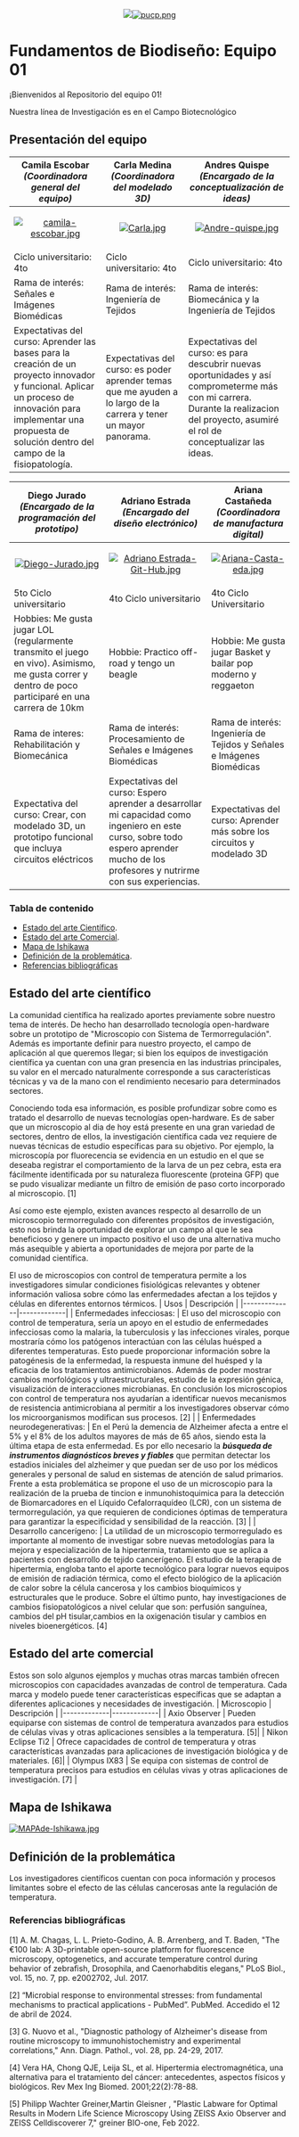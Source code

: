 
<p align="center">
  <img src="[https://fundbio.github.io/images/pucp_upch.png]>
</p>

[![pucp.png](https://i.postimg.cc/XYL9GXMR/pucp.png)](https://postimg.cc/rDdD7Vwj)
---
# Fundamentos de Biodiseño: Equipo 01

¡Bienvenidos al Repositorio del equipo 01!

Nuestra línea de Investigación es en el Campo Biotecnológico 

## Presentación del equipo

| Camila Escobar ***(Coordinadora general del equipo)***| Carla Medina ***(Coordinadora del modelado 3D)*** | Andres Quispe ***(Encargado de la conceptualización de ideas)*** |
|-------------------------------------------------------|---------------------------------------------------|------------------------------------------------------------------|
|  <p align="center">[![camila-escobar.jpg](https://i.postimg.cc/PxC4z8Wf/camila-escobar.jpg)](https://postimg.cc/wydL9M4n)  |  <p align="center">[![Carla.jpg](https://i.postimg.cc/bwPgCGpF/Carla.jpg)](https://postimg.cc/3dL2Wxyg) |  <p align="center">[![Andre-quispe.jpg](https://i.postimg.cc/HnP81hyL/Andre-quispe.jpg)](https://postimg.cc/sG7gpKKF) |
| Ciclo universitario: 4to | Ciclo universitario: 4to | Ciclo universitario: 4to | 
| Rama de interés: Señales e Imágenes Biomédicas | Rama de interés: Ingeniería de Tejidos | Rama de interés: Biomecánica y la Ingeniería de Tejidos |
| Expectativas del curso: Aprender las bases para la creación de un proyecto innovador y funcional. Aplicar un proceso de innovación para implementar una propuesta de solución dentro del campo de la fisiopatología.| Expectativas del curso: es poder aprender temas que me ayuden a lo largo de la carrera y tener un mayor panorama. | Expectativas del curso: es para descubrir nuevas oportunidades y así comprometerme más con mi carrera. Durante la realizacion del proyecto, asumiré el rol de conceptualizar las ideas. |


| Diego Jurado ***(Encargado de la programación del prototipo)*** | Adriano Estrada ***(Encargado del diseño electrónico)*** | Ariana Castañeda ***(Coordinadora de manufactura digital)*** | 
|-----------------------------------------------------------------|----------------------------------------------------------|--------------------------------------------------------------|
| <p align="center">[![Diego-Jurado.jpg](https://i.postimg.cc/3wJc65YS/Diego-Jurado.jpg)](https://postimg.cc/mPJjzncC) | <p align="center">[![Adriano Estrada-Git-Hub.jpg](https://i.postimg.cc/437hmQMg/Foto-Personal-Git-Hub.jpg)](https://postimg.cc/67KQPntj) | <p align="center">[![Ariana-Casta-eda.jpg](https://i.postimg.cc/SNgLKGRn/Ariana-Casta-eda.jpg)](https://postimg.cc/GHsT7GkR) |
|  5to Ciclo universitario | 4to Ciclo universitario | 4to Ciclo Universitario | 
| Hobbies: Me gusta jugar LOL (regularmente transmito el juego en vivo). Asimismo, me gusta correr y dentro de poco participaré en una carrera de 10km | Hobbie: Practico off-road y tengo un beagle | Hobbie: Me gusta jugar Basket y bailar pop moderno y reggaeton
| Rama de interes: Rehabilitación y Biomecánica | Rama de interés: Procesamiento de Señales e Imágenes Biomédicas | Rama de interés: Ingeniería de Tejidos y Señales e Imágenes Biomédicas| 
| Expectativa del curso: Crear, con modelado 3D, un prototipo funcional que incluya circuitos eléctricos | Expectativas del curso: Espero aprender a desarrollar mi capacidad como ingeniero en este curso, sobre todo espero aprender mucho de los profesores y nutrirme con sus experiencias. | Expectativas del curso: Aprender más sobre los circuitos y modelado 3D



### Tabla de contenido

- [Estado del arte Científico](#Estado-del-arte-científico).
- [Estado del arte Comercial](#Estado-del-arte-comercial).
- [Mapa de Ishikawa](#Mapa-de-Ishikawa)
- [Definición de la problemática](#Definición-de-la-problemática).
- [Referencias bibliográficas](#Referencias-bibliográficas)
## Estado del arte científico

La comunidad científica ha realizado aportes previamente sobre nuestro tema de interés. De hecho han desarrollado tecnología open-hardware sobre un prototipo de "Microscopio con Sistema de Termorregulación".
Además es importante definir para nuestro proyecto, el campo de aplicación al que queremos llegar; si bien los equipos de investigación científica ya cuentan con una gran presencia en las industrias principales, su valor en el mercado naturalmente corresponde a sus características técnicas y va de la mano con el rendimiento necesario para determinados sectores.

Conociendo toda esa información, es posible profundizar sobre como es tratado el desarrollo de nuevas tecnologías open-hardware. Es de saber que un microscopio al dia de hoy está presente en una gran variedad de sectores, dentro de ellos, la investigación científica cada vez requiere de nuevas técnicas de estudio específicas para su objetivo. Por ejemplo, la microscopía por fluorecencia se evidencia en un estudio en el que se deseaba registrar el comportamiento de la larva de un pez cebra, esta era fácilmente identificada por su naturaleza fluorescente (proteina GFP) que se pudo visualizar mediante un filtro de emisión de paso corto incorporado al microscopio. [1]

Así como este ejemplo, existen avances respecto al desarrollo de un microscopio termorregulado con diferentes propósitos de investigación, esto nos brinda la oportunidad de explorar un campo al que le sea beneficioso y genere un impacto positivo el uso de una alternativa mucho más asequible y abierta a oportunidades de mejora por parte de la comunidad científica. 

El uso de microscopios con control de temperatura permite a los investigadores simular condiciones fisiológicas relevantes y obtener información valiosa sobre cómo las enfermedades afectan a los tejidos y células en diferentes entornos térmicos.
| Usos | Descripción |
|--------------|-------------|
| Enfermedades infecciosas: | El uso del microscopio con control de temperatura, sería un apoyo en el estudio de enfermedades infecciosas como la malaria, la tuberculosis y las infecciones virales, porque mostraría cómo los patógenos interactúan con las células huésped a diferentes temperaturas. Esto puede proporcionar información sobre la patogénesis de la enfermedad, la respuesta inmune del huésped y la eficacia de los tratamientos antimicrobianos. Además de poder mostrar cambios morfológicos y ultraestructurales, estudio de la expresión génica, visualización de interacciones microbianas. En conclusión los microscopios con control de temperatura nos ayudarían a  identificar nuevos mecanismos de resistencia antimicrobiana al permitir a los investigadores observar cómo los microorganismos modifican sus procesos. [2] |
| Enfermedades neurodegenerativas: | En el Perú la demencia de Alzheimer afecta a entre el 5% y el 8% de los adultos mayores de más de 65 años, siendo esta la última etapa de esta enfermedad. Es por ello necesario la ***búsqueda de instrumentos diagnósticos breves y fiables*** que permitan detectar los estadios iniciales del alzheimer y que puedan ser de uso por los médicos generales y personal de salud en sistemas de atención de salud primarios. Frente a esta problemática se propone el uso de un microscopio para la realización de la prueba de tincion e inmunohistoquimica para la detección de Biomarcadores en el Líquido Cefalorraquídeo (LCR), con un sistema de termorregulación, ya que requieren de condiciones óptimas de temperatura para garantizar la especificidad y sensibilidad de la reacción. [3] | 
| Desarrollo cancerígeno: | La utilidad de un microscopio termorregulado es importante al momento de investigar sobre nuevas metodologías para la mejora y especialización de la hipertermia, tratamiento que se aplica a pacientes con desarrollo de tejido cancerígeno. El estudio de la terapia de hipertermia, engloba tanto el aporte tecnológico para lograr nuevos equipos de emisión de radiación térmica, como el efecto biológico de la aplicación de calor sobre la célula cancerosa y los cambios bioquímicos y estructurales que le produce. Sobre el último punto, hay investigaciones de cambios fisiopatológicos a nivel celular que son: perfusión sanguínea, cambios del pH tisular,cambios en la oxigenación tisular y cambios en niveles bioenergéticos. [4]

## Estado del arte comercial
Estos son solo algunos ejemplos y muchas otras marcas también ofrecen microscopios con capacidades avanzadas de control de temperatura. Cada marca y modelo puede tener características específicas que se adaptan a diferentes aplicaciones y necesidades de investigación.
| Microscopio | Descripción |
|-------------|-------------|
| Axio Observer | Pueden equiparse con sistemas de control de temperatura avanzados para estudios de células vivas y otras aplicaciones sensibles a la temperatura. [5]|
| Nikon Eclipse Ti2 | Ofrece capacidades de control de temperatura y otras características avanzadas para aplicaciones de investigación biológica y de materiales. [6]|
| Olympus IX83 | Se equipa con sistemas de control de temperatura precisos para estudios en células vivas y otras aplicaciones de investigación. [7] |

## Mapa de Ishikawa
[![MAPAde-Ishikawa.jpg](https://i.postimg.cc/gjkkBtfS/MAPAde-Ishikawa.jpg)](https://postimg.cc/dkpYh6Qr)

## Definición de la problemática
Los investigadores científicos cuentan con poca información y procesos limitantes sobre el efecto de las células cancerosas ante la regulación de temperatura.

### Referencias bibliográficas
[1] A. M. Chagas, L. L. Prieto-Godino, A. B. Arrenberg, and T. Baden, "The €100 lab: A 3D-printable open-source platform for fluorescence microscopy, optogenetics, and accurate temperature control during behavior of zebrafish, Drosophila, and Caenorhabditis elegans," PLoS Biol., vol. 15, no. 7, pp. e2002702, Jul. 2017.

[2] “Microbial response to environmental stresses: from fundamental mechanisms to practical applications - PubMed”. PubMed. Accedido el 12 de abril de 2024. 

[3] G. Nuovo et al., "Diagnostic pathology of Alzheimer's disease from routine microscopy to immunohistochemistry and experimental correlations," Ann. Diagn. Pathol., vol. 28, pp. 24-29, 2017.

[4] Vera HA, Chong QJE, Leija SL, et al. Hipertermia electromagnética, una alternativa para el tratamiento del cáncer: antecedentes, aspectos físicos y biológicos. Rev Mex Ing Biomed. 2001;22(2):78-88.

[5] Philipp Wachter Greiner,Martin Gleisner  , "Plastic Labware for Optimal Results in Modern Life Science Microscopy Using ZEISS Axio Observer and ZEISS Celldiscoverer 7," greiner BIO-one, Feb 2022.
